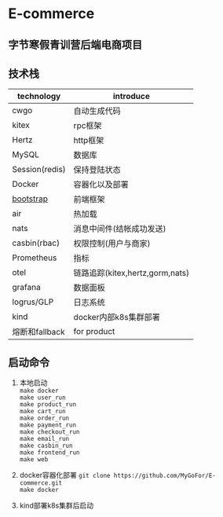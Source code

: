# E-commerce
## 字节寒假青训营后端电商项目

## 技术栈
| technology                                                                   | introduce                   |
|------------------------------------------------------------------------------|-----------------------------|
| cwgo                                                                         | 自动生成代码                      |
| kitex                                                                        | rpc框架                       |
| Hertz                                                                        | http框架                      |
| MySQL                                                                        | 数据库                         |
| Session(redis)                                                               | 保持登陆状态                      |
| Docker                                                                       | 容器化以及部署                     |
| [bootstrap](https://getbootstrap.com/docs/5.3/getting-started/introduction/) | 前端框架                        |
| air                                                                          | 热加载                         |
| nats                                                                         | 消息中间件(结帐成功发送)               |
| casbin(rbac)                                                                 | 权限控制(用户与商家)                 |
| Prometheus                                                                   | 指标                          |
| otel                                                                         | 链路追踪(kitex,hertz,gorm,nats) |
| grafana                                                                      | 数据面板                        |
| logrus/GLP                                                                   | 日志系统                        |
| kind                                                                         | docker内部k8s集群部署             |
| 熔断和fallback                                                                         | for product                 |

## 启动命令

1. 本地启动</br>
`make docker` </br>
`make user_run` </br>
`make product_run` </br>
`make cart_run` </br>
`make order_run` </br>
`make payment_run` </br>
`make checkout_run` </br>
`make email_run` </br>
`make casbin_run` </br>
`make frontend_run` </br>
`make web` </br>

2. docker容器化部署
`git clone https://github.com/MyGoFor/E-commerce.git`<br>
`make docker`<br>


3. kind部署k8s集群后启动
